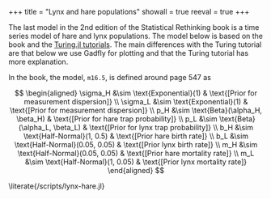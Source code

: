 +++
title = "Lynx and hare populations"
showall = true
reeval = true
+++


The last model in the 2nd edition of the Statistical Rethinking book is a time series model of hare and lynx populations.
The model below is based on the book and the [Turing.jl tutorials](https://turing.ml).
The main differences with the Turing tutorial are that below we use Gadfly for plotting and that the Turing tutorial has more explanation.

In the book, the model, `m16.5`, is defined around page 547 as

$$
\begin{aligned}
  \sigma_H &\sim \text{Exponential}(1) & \text{[Prior for measurement dispersion]} \\
  \sigma_L &\sim \text{Exponential}(1) & \text{[Prior for measurement dispersion]} \\
  p_H &\sim \text{Beta}(\alpha_H, \beta_H) & \text{[Prior for hare trap probability]} \\
  p_L &\sim \text{Beta}(\alpha_L, \beta_L) & \text{[Prior for lynx trap probability]} \\
  b_H &\sim \text{Half-Normal}(1, 0.5) & \text{[Prior hare birth rate]} \\
  b_L &\sim \text{Half-Normal}(0.05, 0.05) & \text{[Prior lynx birth rate]} \\
  m_H &\sim \text{Half-Normal}(0.05, 0.05) & \text{[Prior hare mortality rate]} \\
  m_L &\sim \text{Half-Normal}(1, 0.05) & \text{[Prior lynx mortality rate]}
\end{aligned}
$$

\literate{/scripts/lynx-hare.jl}
